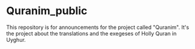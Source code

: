 # Quranim_public
This repository is for announcements for the project called "Quranim". It's the project about the translations and the exegeses of Holly Quran in Uyghur.